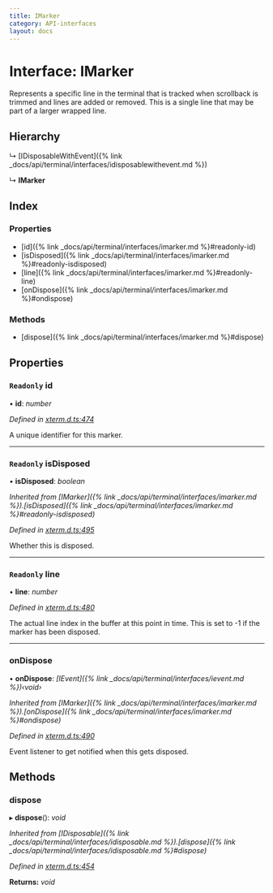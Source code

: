 ```yaml
---
title: IMarker
category: API-interfaces
layout: docs
---
```



# Interface: IMarker

Represents a specific line in the terminal that is tracked when scrollback
is trimmed and lines are added or removed. This is a single line that may
be part of a larger wrapped line.

## Hierarchy

  ↳ [IDisposableWithEvent]({% link _docs/api/terminal/interfaces/idisposablewithevent.md %})

  ↳ **IMarker**

## Index

### Properties

* [id]({% link _docs/api/terminal/interfaces/imarker.md %}#readonly-id)
* [isDisposed]({% link _docs/api/terminal/interfaces/imarker.md %}#readonly-isdisposed)
* [line]({% link _docs/api/terminal/interfaces/imarker.md %}#readonly-line)
* [onDispose]({% link _docs/api/terminal/interfaces/imarker.md %}#ondispose)

### Methods

* [dispose]({% link _docs/api/terminal/interfaces/imarker.md %}#dispose)

## Properties

### `Readonly` id

• **id**: *number*

*Defined in [xterm.d.ts:474](https://github.com/xtermjs/xterm.js/blob/5.5.0/typings/xterm.d.ts#L474)*

A unique identifier for this marker.

___

### `Readonly` isDisposed

• **isDisposed**: *boolean*

*Inherited from [IMarker]({% link _docs/api/terminal/interfaces/imarker.md %}).[isDisposed]({% link _docs/api/terminal/interfaces/imarker.md %}#readonly-isdisposed)*

*Defined in [xterm.d.ts:495](https://github.com/xtermjs/xterm.js/blob/5.5.0/typings/xterm.d.ts#L495)*

Whether this is disposed.

___

### `Readonly` line

• **line**: *number*

*Defined in [xterm.d.ts:480](https://github.com/xtermjs/xterm.js/blob/5.5.0/typings/xterm.d.ts#L480)*

The actual line index in the buffer at this point in time. This is set to
-1 if the marker has been disposed.

___

###  onDispose

• **onDispose**: *[IEvent]({% link _docs/api/terminal/interfaces/ievent.md %})‹void›*

*Inherited from [IMarker]({% link _docs/api/terminal/interfaces/imarker.md %}).[onDispose]({% link _docs/api/terminal/interfaces/imarker.md %}#ondispose)*

*Defined in [xterm.d.ts:490](https://github.com/xtermjs/xterm.js/blob/5.5.0/typings/xterm.d.ts#L490)*

Event listener to get notified when this gets disposed.

## Methods

###  dispose

▸ **dispose**(): *void*

*Inherited from [IDisposable]({% link _docs/api/terminal/interfaces/idisposable.md %}).[dispose]({% link _docs/api/terminal/interfaces/idisposable.md %}#dispose)*

*Defined in [xterm.d.ts:454](https://github.com/xtermjs/xterm.js/blob/5.5.0/typings/xterm.d.ts#L454)*

**Returns:** *void*
